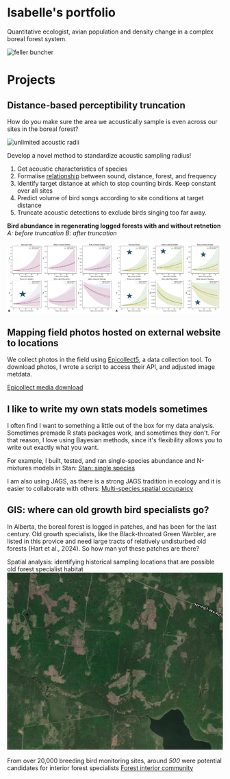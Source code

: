 # Isabelle's portfolio 

Quantitative ecologist, avian population and density change in a complex boreal forest system.


<img src="images/feller_buncher.jpg" alt="feller buncher" width="300" height="325">

# Projects
## Distance-based perceptibility truncation

How do you make sure the area we acoustically sample is even across our sites in the boreal forest?

![unlimited acoustic radii](images/retenion_uneven_sample.png)

Develop a novel method to standardize acoustic sampling radius!
1. Get acoustic characteristics of species
2. Formalise [relationship]() between sound, distance, forest, and frequency
3. Identify target distance at which to stop counting birds. Keep constant over all sites
4. Predict volume of bird songs according to site conditions at target distance
5. Truncate acoustic detections to exclude birds singing too far away.

**Bird abundance in regenerating logged forests with and without retnetion**
*A: before truncation                                          B: after truncation*

<p float="left">
  <img src="images/before.png" alt="Before truncation" width="49%">
  <img src="images/after.png" alt="After truncation" width="49%">
</p>


## Mapping field photos hosted on external website to locations
We collect photos in the field using [Epicollect5](https://five.epicollect.net), a data collection tool. To download photos, I wrote a script to access their API, and adjusted image metdata.

[Epicollect media download](https://github.com/IsabelleLebTay/IsabelleLebTay.github.io/blob/main/1.%20Scripts/python/Epicollect_media_request.py)

## I like to write my own stats models sometimes
I often find I want to something a little out of the box for my data analysis. Sometimes premade R stats packages work, and sometimes they don't. For that reason, I love using Bayesian methods, since it's flexibility allows you to write out exactly what you want.

For example, I built, tested, and ran single-species abundance and N-mixtures models in Stan:
[Stan: single species](https://github.com/IsabelleLebTay/AbundanceConditionalOccupancy)

I am also using JAGS, as there is a strong JAGS tradition in ecology and it is easier to collaborate with others:
[Multi-species spatial occupancy](https://github.com/IsabelleLebTay/Retention-Community/blob/main/1_Script/community/occupancy_limited_percept.Rmd)

## GIS: where can old growth bird specialists go?
In Alberta, the boreal forest is logged in patches, and has been for the last century. Old growth specialists, like the Black-throated Green Warbler, are listed in this provice and need large tracts of relatively undisturbed old forests (Hart et al., 2024). So how man yof these patches are there?

Spatial analysis: identifying historical sampling locations that are possible old forest specialist habitat
![Forest mosaic](images/forest_mosaic.png)

From over 20,000 breeding bird monitoring sites, around *500* were potential candidates for interior forest specialists
[Forest interior community](https://github.com/IsabelleLebTay/Forest-interior-community/blob/main/1.%20Scripts/Python/explore%20locations.ipynb)

